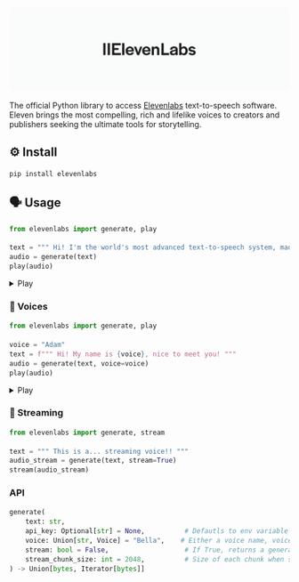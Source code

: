 <img src="LOGO.png"></img>

The official Python library to access [Elevenlabs](https://elevenlabs.io/) text-to-speech software. Eleven brings the most compelling, rich and lifelike voices to creators and publishers seeking the ultimate tools for storytelling.


## ⚙️ Install

```bash
pip install elevenlabs
```

## 🗣️ Usage

```py
from elevenlabs import generate, play

text = """ Hi! I'm the world's most advanced text-to-speech system, made by elevenlabs. """
audio = generate(text)
play(audio)
```


<details> <summary> Play </summary>

<i> Don't forget to unmute the player! </i>

[voice.webm](https://user-images.githubusercontent.com/12028621/232730309-e47bc907-78ec-4acf-a73a-0d77ba25fd6b.webm)

</details>

### 👥 Voices

```py
from elevenlabs import generate, play

voice = "Adam"
text = f""" Hi! My name is {voice}, nice to meet you! """
audio = generate(text, voice=voice)
play(audio)
```

<details> <summary> Play </summary>

<i> Don't forget to unmute the player! </i>

<b>Adam</b>

[Adam.webm](https://user-images.githubusercontent.com/12028621/232730475-4babdd1b-6078-47d0-811a-68678d009918.webm)

<b>Antoni</b>

[Antoni.webm](https://user-images.githubusercontent.com/12028621/232730870-164e2423-26d2-4423-89ff-36e78483e4e2.webm)

<b>Arnold</b>

[Arnold.webm](https://user-images.githubusercontent.com/12028621/232731257-f7cccbf0-e4d3-49de-9bc8-280e54a29e88.webm)

<b>Bella</b>

[Bella.webm](https://user-images.githubusercontent.com/12028621/232731276-00a8e665-5f7c-4fe7-adcf-47ac0d634874.webm)

<b>Domi</b>

[Domi.webm](https://user-images.githubusercontent.com/12028621/232731299-ca33fdab-fa79-4343-afad-ece0d4363ffe.webm)

<b>Elli</b>

[Elli.webm](https://user-images.githubusercontent.com/12028621/232731318-a1debbd9-ce06-4e71-8199-119cddb2f19c.webm)

<b>Josh</b>

[Josh.webm](https://user-images.githubusercontent.com/12028621/232731374-f81bcc7c-d30c-4958-8086-2271274d6f12.webm)

<b>Rachel</b>

[Rachel.webm](https://user-images.githubusercontent.com/12028621/232731393-9ccdcf54-a957-44ac-b882-67a95e95d7d0.webm)

<b>Sam</b>

[Sam.webm](https://user-images.githubusercontent.com/12028621/232731428-18bca274-6b84-42e4-b4d8-819b0bd0a19a.webm)

</details>

### 🚿 Streaming

```py
from elevenlabs import generate, stream

text = """ This is a... streaming voice!! """
audio_stream = generate(text, stream=True)
stream(audio_stream)
```

### API

```py
generate(
    text: str,
    api_key: Optional[str] = None,          # Defautls to env variable ELEVEN_API_KEY, or None if not set but quota will be limited
    voice: Union[str, Voice] = "Bella",    # Either a voice name, voice_id, or Voice object (use voice object to control stability and similarity_boost)
    stream: bool = False,                   # If True, returns a generator streaming bytes
    stream_chunk_size: int = 2048,          # Size of each chunk when stream=True
) -> Union[bytes, Iterator[bytes]]
```
